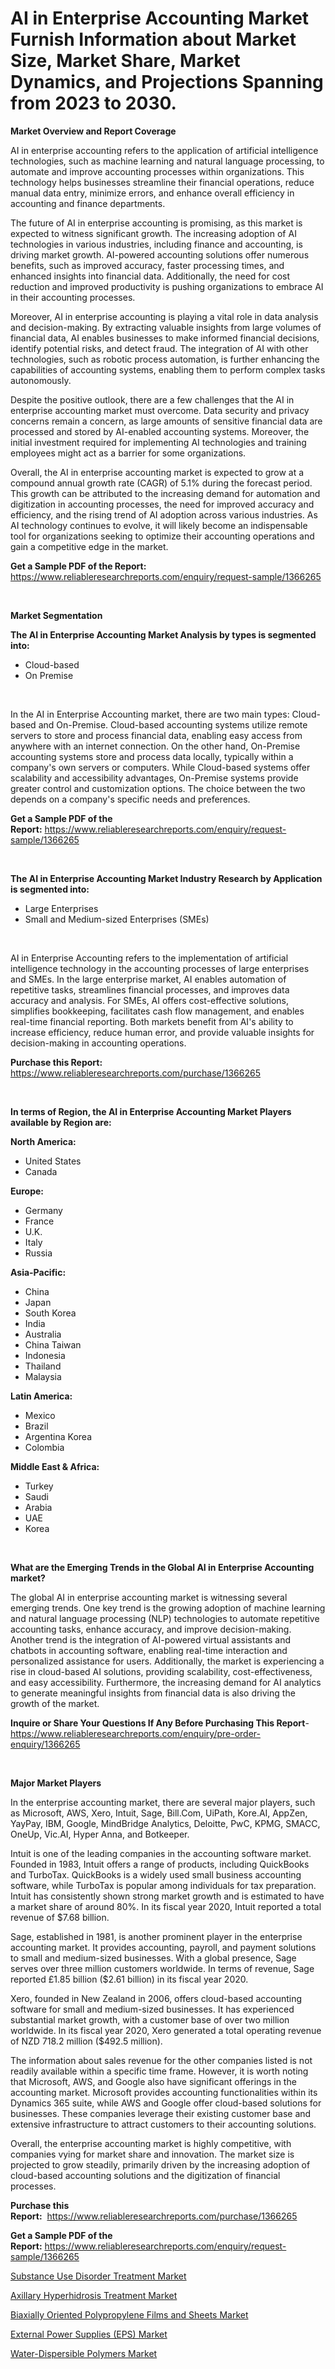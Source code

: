 <p><h1>AI in Enterprise Accounting Market Furnish Information about Market Size, Market Share, Market Dynamics, and Projections Spanning from 2023 to 2030.</h1></p><p><strong>Market Overview and Report Coverage</strong></p>
<p><p>AI in enterprise accounting refers to the application of artificial intelligence technologies, such as machine learning and natural language processing, to automate and improve accounting processes within organizations. This technology helps businesses streamline their financial operations, reduce manual data entry, minimize errors, and enhance overall efficiency in accounting and finance departments.</p><p>The future of AI in enterprise accounting is promising, as this market is expected to witness significant growth. The increasing adoption of AI technologies in various industries, including finance and accounting, is driving market growth. AI-powered accounting solutions offer numerous benefits, such as improved accuracy, faster processing times, and enhanced insights into financial data. Additionally, the need for cost reduction and improved productivity is pushing organizations to embrace AI in their accounting processes.</p><p>Moreover, AI in enterprise accounting is playing a vital role in data analysis and decision-making. By extracting valuable insights from large volumes of financial data, AI enables businesses to make informed financial decisions, identify potential risks, and detect fraud. The integration of AI with other technologies, such as robotic process automation, is further enhancing the capabilities of accounting systems, enabling them to perform complex tasks autonomously.</p><p>Despite the positive outlook, there are a few challenges that the AI in enterprise accounting market must overcome. Data security and privacy concerns remain a concern, as large amounts of sensitive financial data are processed and stored by AI-enabled accounting systems. Moreover, the initial investment required for implementing AI technologies and training employees might act as a barrier for some organizations.</p><p>Overall, the AI in enterprise accounting market is expected to grow at a compound annual growth rate (CAGR) of 5.1% during the forecast period. This growth can be attributed to the increasing demand for automation and digitization in accounting processes, the need for improved accuracy and efficiency, and the rising trend of AI adoption across various industries. As AI technology continues to evolve, it will likely become an indispensable tool for organizations seeking to optimize their accounting operations and gain a competitive edge in the market.</p></p>
<p><strong>Get a Sample PDF of the Report:</strong> <a href="https://www.reliableresearchreports.com/enquiry/request-sample/1366265">https://www.reliableresearchreports.com/enquiry/request-sample/1366265</a></p>
<p>&nbsp;</p>
<p><strong>Market Segmentation</strong></p>
<p><strong>The AI in Enterprise Accounting Market Analysis by types is segmented into:</strong></p>
<p><ul><li>Cloud-based</li><li>On Premise</li></ul></p>
<p>&nbsp;</p>
<p><p>In the AI in Enterprise Accounting market, there are two main types: Cloud-based and On-Premise. Cloud-based accounting systems utilize remote servers to store and process financial data, enabling easy access from anywhere with an internet connection. On the other hand, On-Premise accounting systems store and process data locally, typically within a company's own servers or computers. While Cloud-based systems offer scalability and accessibility advantages, On-Premise systems provide greater control and customization options. The choice between the two depends on a company's specific needs and preferences.</p></p>
<p><strong>Get a Sample PDF of the Report:</strong>&nbsp;<a href="https://www.reliableresearchreports.com/enquiry/request-sample/1366265">https://www.reliableresearchreports.com/enquiry/request-sample/1366265</a></p>
<p>&nbsp;</p>
<p><strong>The AI in Enterprise Accounting Market Industry Research by Application is segmented into:</strong></p>
<p><ul><li>Large Enterprises</li><li>Small and Medium-sized Enterprises (SMEs)</li></ul></p>
<p>&nbsp;</p>
<p><p>AI in Enterprise Accounting refers to the implementation of artificial intelligence technology in the accounting processes of large enterprises and SMEs. In the large enterprise market, AI enables automation of repetitive tasks, streamlines financial processes, and improves data accuracy and analysis. For SMEs, AI offers cost-effective solutions, simplifies bookkeeping, facilitates cash flow management, and enables real-time financial reporting. Both markets benefit from AI's ability to increase efficiency, reduce human error, and provide valuable insights for decision-making in accounting operations.</p></p>
<p><strong>Purchase this Report:</strong>&nbsp; <a href="https://www.reliableresearchreports.com/purchase/1366265">https://www.reliableresearchreports.com/purchase/1366265</a></p>
<p>&nbsp;</p>
<p><strong>In terms of Region, the AI in Enterprise Accounting Market Players available by Region are:</strong></p>
<p>
    <p> <strong> North America: </strong>
        <ul>
            <li>United States</li>
            <li>Canada</li>
        </ul>
        </p> 
    <p> <strong> Europe: </strong>
        <ul>
            <li>Germany</li>
            <li>France</li>
            <li>U.K.</li>
            <li>Italy</li>
            <li>Russia</li>
        </ul>
        </p> 
    <p> <strong> Asia-Pacific: </strong>
        <ul>
            <li>China</li>
            <li>Japan</li>
            <li>South Korea</li>
            <li>India</li>
            <li>Australia</li>
            <li>China Taiwan</li>
            <li>Indonesia</li>
            <li>Thailand</li>
            <li>Malaysia</li>
        </ul>
        </p> 
    <p> <strong> Latin America: </strong>
        <ul>
            <li>Mexico</li>
            <li>Brazil</li>
            <li>Argentina Korea</li>
            <li>Colombia</li>
        </ul>
        </p> 
    <p> <strong> Middle East & Africa: </strong>
        <ul>
            <li>Turkey</li>
            <li>Saudi</li>
            <li>Arabia</li>
            <li>UAE</li>
            <li>Korea</li>
        </ul>
    </p>
    </p>
<p>&nbsp;</p>
<p><strong>What are the Emerging Trends in the Global AI in Enterprise Accounting market?</strong></p>
<p><p>The global AI in enterprise accounting market is witnessing several emerging trends. One key trend is the growing adoption of machine learning and natural language processing (NLP) technologies to automate repetitive accounting tasks, enhance accuracy, and improve decision-making. Another trend is the integration of AI-powered virtual assistants and chatbots in accounting software, enabling real-time interaction and personalized assistance for users. Additionally, the market is experiencing a rise in cloud-based AI solutions, providing scalability, cost-effectiveness, and easy accessibility. Furthermore, the increasing demand for AI analytics to generate meaningful insights from financial data is also driving the growth of the market.</p></p>
<p><strong>Inquire or Share Your Questions If Any Before Purchasing This Report</strong>- <a href="https://www.reliableresearchreports.com/enquiry/pre-order-enquiry/1366265">https://www.reliableresearchreports.com/enquiry/pre-order-enquiry/1366265</a></p>
<p>&nbsp;</p>
<p><strong>Major Market Players</strong></p>
<p><p>In the enterprise accounting market, there are several major players, such as Microsoft, AWS, Xero, Intuit, Sage, Bill.Com, UiPath, Kore.AI, AppZen, YayPay, IBM, Google, MindBridge Analytics, Deloitte, PwC, KPMG, SMACC, OneUp, Vic.AI, Hyper Anna, and Botkeeper.</p><p>Intuit is one of the leading companies in the accounting software market. Founded in 1983, Intuit offers a range of products, including QuickBooks and TurboTax. QuickBooks is a widely used small business accounting software, while TurboTax is popular among individuals for tax preparation. Intuit has consistently shown strong market growth and is estimated to have a market share of around 80%. In its fiscal year 2020, Intuit reported a total revenue of $7.68 billion.</p><p>Sage, established in 1981, is another prominent player in the enterprise accounting market. It provides accounting, payroll, and payment solutions to small and medium-sized businesses. With a global presence, Sage serves over three million customers worldwide. In terms of revenue, Sage reported £1.85 billion ($2.61 billion) in its fiscal year 2020. </p><p>Xero, founded in New Zealand in 2006, offers cloud-based accounting software for small and medium-sized businesses. It has experienced substantial market growth, with a customer base of over two million worldwide. In its fiscal year 2020, Xero generated a total operating revenue of NZD 718.2 million ($492.5 million).</p><p>The information about sales revenue for the other companies listed is not readily available within a specific time frame. However, it is worth noting that Microsoft, AWS, and Google also have significant offerings in the accounting market. Microsoft provides accounting functionalities within its Dynamics 365 suite, while AWS and Google offer cloud-based solutions for businesses. These companies leverage their existing customer base and extensive infrastructure to attract customers to their accounting solutions.</p><p>Overall, the enterprise accounting market is highly competitive, with companies vying for market share and innovation. The market size is projected to grow steadily, primarily driven by the increasing adoption of cloud-based accounting solutions and the digitization of financial processes.</p></p>
<p><strong>Purchase this Report:</strong>&nbsp;&nbsp;<a href="https://www.reliableresearchreports.com/purchase/1366265">https://www.reliableresearchreports.com/purchase/1366265</a></p>
<p></p>
<p><strong>Get a Sample PDF of the Report:</strong>&nbsp;<a href="https://www.reliableresearchreports.com/enquiry/request-sample/1366265">https://www.reliableresearchreports.com/enquiry/request-sample/1366265</a></p>
<p><p><a href="https://medium.com/@trystanward/substance-use-disorder-treatment-market-size-cagr-trends-2024-2030-44b1ad723a49">Substance Use Disorder Treatment Market</a></p><p><a href="https://medium.com/@tyreldooley/axillary-hyperhidrosis-treatment-market-size-cagr-trends-2024-2030-c1ebfc04873f">Axillary Hyperhidrosis Treatment Market</a></p><p><a href="https://www.linkedin.com/pulse/biaxially-oriented-polypropylene-films-sheets-market-share-n3v3e/">Biaxially Oriented Polypropylene Films and Sheets Market</a></p><p><a href="https://www.linkedin.com/pulse/external-power-supplies-eps-market-size-share-global-analysis-52rle/">External Power Supplies (EPS) Market</a></p><p><a href="https://www.linkedin.com/pulse/water-dispersible-polymers-market-research-report-provides-vxlqe/">Water-Dispersible Polymers Market</a></p></p>